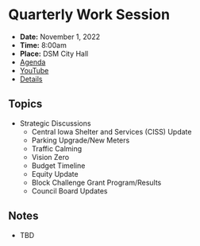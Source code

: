 # Quarterly Work Session

- **Date:** November 1, 2022
- **Time:** 8:00am
- **Place:** DSM City Hall
- [Agenda](https://councildocs.dsm.city/agendas/2022/20221101QuarterlyWorkSession.pdf)
- [YouTube](https://youtu.be/GpOTNLUvEvE)
- [Details](https://www.dsm.city/citycouncil_detail_T60_R2093.php)

## Topics

- Strategic Discussions
    - Central Iowa Shelter and Services (CISS) Update
    - Parking Upgrade/New Meters
    - Traffic Calming
    - Vision Zero
    - Budget Timeline
    - Equity Update
    - Block Challenge Grant Program/Results
    - Council Board Updates 

## Notes

- TBD
